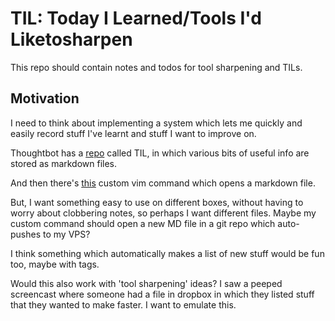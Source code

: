 # TIL: Today I Learned/Tools I'd Liketosharpen

This repo should contain notes and todos for tool sharpening and TILs.

## Motivation

I need to think about implementing a system which lets me quickly and easily record stuff I've learnt and stuff I want to improve on.

Thoughtbot has a [repo](https://github.com/thoughtbot/til
) called TIL, in which various bits of useful info are stored as markdown files.

And then there's [this](https://github.com/thoughtbot/til/blob/master/vim/custom-command.md
) custom vim command which opens a markdown file.

But, I want something easy to use on different boxes,  without having to worry about clobbering notes, so perhaps I want different files. Maybe my custom command should open a new MD file in a git repo which auto-pushes to my VPS?

I think something which automatically makes a list of new stuff would be fun too, maybe with tags.

Would this also work with 'tool sharpening' ideas? I saw a peeped screencast where someone had a file in dropbox in which they listed stuff that they wanted to make faster. I want to emulate this.
